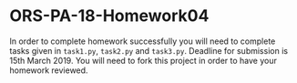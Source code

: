 # ORS-PA-18-Homework04

In order to complete homework successfully you will need to complete tasks given in `task1.py`, `task2.py` and `task3.py`.
Deadline for submission is 15th March 2019. You will need to fork this project in order to have your homework reviewed.
